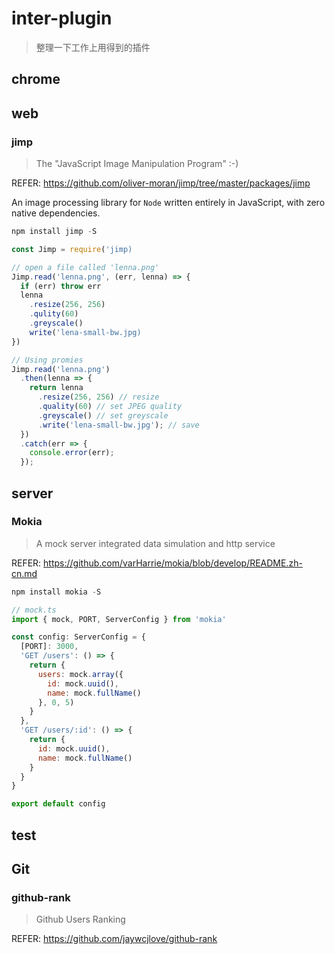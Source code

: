 # inter-plugin

> 整理一下工作上用得到的插件

## chrome

## web

### jimp

> The "JavaScript Image Manipulation Program" :-)

REFER: https://github.com/oliver-moran/jimp/tree/master/packages/jimp

An image processing library for `Node` written entirely in JavaScript, with zero native dependencies.

```js
npm install jimp -S

const Jimp = require('jimp)

// open a file called 'lenna.png'
Jimp.read('lenna.png', (err, lenna) => {
  if (err) throw err
  lenna
    .resize(256, 256)
    .qulity(60)
    .greyscale()
    write('lena-small-bw.jpg)
})

// Using promies
Jimp.read('lenna.png')
  .then(lenna => {
    return lenna
      .resize(256, 256) // resize
      .quality(60) // set JPEG quality
      .greyscale() // set greyscale
      .write('lena-small-bw.jpg'); // save
  })
  .catch(err => {
    console.error(err);
  });
```

## server

### Mokia

> A mock server integrated data simulation and http service

REFER: https://github.com/varHarrie/mokia/blob/develop/README.zh-cn.md

```js
npm install mokia -S

// mock.ts
import { mock, PORT, ServerConfig } from 'mokia'

const config: ServerConfig = {
  [PORT]: 3000,
  'GET /users': () => {
    return {
      users: mock.array({
        id: mock.uuid(),
        name: mock.fullName()
      }, 0, 5)
    }
  },
  'GET /users/:id': () => {
    return {
      id: mock.uuid(),
      name: mock.fullName()
    }
  }
}

export default config
```

## test

## Git

### github-rank

> Github Users Ranking

REFER: https://github.com/jaywcjlove/github-rank